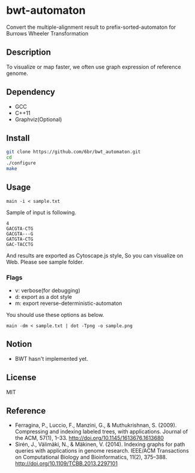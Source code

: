 bwt-automaton
===

Convert the multiple-alignment result to prefix-sorted-automaton for Burrows Wheeler Transformation

## Description
To visualize or map faster, we often use graph expression of reference genome.

## Dependency
* GCC
* C++11
* Graphviz(Optional)

## Install
```bash
git clone https://github.com/6br/bwt_automaton.git
cd 
./configure
make
```

## Usage
```
main -i < sample.txt
```

Sample of input is following.

```
4
GACGTA-CTG
GACGTA---G
GATGTA-CTG
GAC-TACCTG
```

And results are exported as Cytoscape.js style, So you can visualize on Web. Please see sample folder.

### Flags

* v: verbose(for debugging)
* d: export as a dot style
* m: export reverse-deterministic-automaton

You should use these options as below.

```
main -dm < sample.txt | dot -Tpng -o sample.png
```

## Notion
* BWT hasn't implemented yet.

## License
MIT

## Reference
* Ferragina, P., Luccio, F., Manzini, G., & Muthukrishnan, S. (2009). Compressing and indexing labeled trees, with applications. Journal of the ACM, 57(1), 1–33. http://doi.org/10.1145/1613676.1613680
* Sirén, J., Välimäki, N., & Mäkinen, V. (2014). Indexing graphs for path queries with applications in genome research. IEEE/ACM Transactions on Computational Biology and Bioinformatics, 11(2), 375–388. http://doi.org/10.1109/TCBB.2013.2297101
